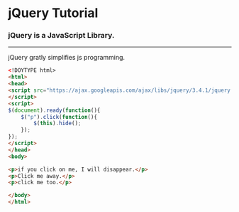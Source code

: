 # jQuery Tutorial

### jQuery is a JavaScript Library.
--------------------------

jQuery gratly simplifies js programming.

```html
<!DOYTYPE html>
<html>
<head>
<script src="https://ajax.googleapis.com/ajax/libs/jquery/3.4.1/jquery.min.js">
</script>
<script>
$(document).ready(function(){
    $("p").click(function(){
        $(this).hide();
    });
});
</script>
</head>
<body>

<p>if you click on me, I will disappear.</p>
<p>Click me away.</p>
<p>click me too.</p>

</body>
</html>
```
